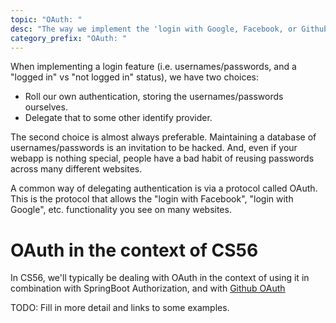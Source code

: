 ```yaml
---
topic: "OAuth: "
desc: "The way we implement the 'login with Google, Facebook, or Github' thing you see on some websites"
category_prefix: "OAuth: "
---
```


When implementing a login feature (i.e. usernames/passwords, and a "logged in" vs "not logged in" status), we have two choices:
* Roll our own authentication, storing the usernames/passwords ourselves.
* Delegate that to some other identify provider.

The second choice is almost always preferable.    Maintaining a database of usernames/passwords is an invitation to be hacked.  And, even
if your webapp is nothing special, people have a bad habit of reusing passwords across many different websites.

A common way of delegating authentication is via a protocol called OAuth.   
This is the protocol that allows the "login with Facebook", "login with Google", etc. functionality
you see on many websites.

# OAuth in the context of CS56

In CS56, we'll typically be dealing with OAuth in the context of using it in combination with SpringBoot Authorization,
and with [Github OAuth](https://developer.github.com/v3/guides/basics-of-authentication/)

TODO: Fill in more detail and links to some examples.
